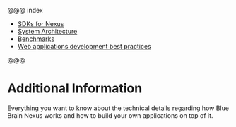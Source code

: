 @@@ index

* [SDKs for Nexus](sdk.md)
* [System Architecture](architecture/index.md)
* [Benchmarks](benchmarks/index.md)
* [Web applications development best practices](web-applications-standards.md)

@@@

# Additional Information

Everything you want to know about the technical details regarding how Blue Brain Nexus works
and how to build your own applications on top of it.

